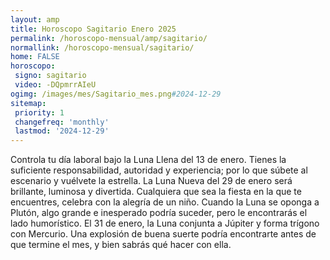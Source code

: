 ```yaml
---
layout: amp
title: Horoscopo Sagitario Enero 2025 
permalink: /horoscopo-mensual/amp/sagitario/
normallink: /horoscopo-mensual/sagitario/
home: FALSE
horoscopo:
 signo: sagitario
 video: -DQpmrrAIeU
ogimg: /images/mes/Sagitario_mes.png#2024-12-29
sitemap:
 priority: 1
 changefreq: 'monthly'
 lastmod: '2024-12-29'
---
```



Controla tu día laboral bajo la Luna Llena del 13 de enero. Tienes la suficiente responsabilidad, autoridad y experiencia; por lo que súbete al escenario y vuélvete la estrella. La Luna Nueva del 29 de enero será brillante, luminosa y divertida. Cualquiera que sea la fiesta en la que te encuentres, celebra con la alegría de un niño. Cuando la Luna se oponga a Plutón, algo grande e inesperado podría suceder, pero le encontrarás el lado humorístico. El 31 de enero, la Luna conjunta a Júpiter y forma trígono con Mercurio. Una explosión de buena suerte podría encontrarte antes de que termine el mes, y bien sabrás qué hacer con ella.